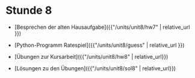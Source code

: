# Stunde 8

* [Besprechen der alten Hausaufgabe]({{"/units/unit8/hw7" | relative_url }})

* [Python-Programm Ratespiel]({{"/units/unit8/guess" | relative_url }})

* [Übungen zur Kursarbeit]({{"/units/unit8/hw8" | relative_url}})

* [Lösungen zu den Übungen]({{"/units/unit8/sol8" | relative_url}})